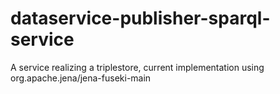 # dataservice-publisher-sparql-service

A service realizing a triplestore, current implementation using org.apache.jena/jena-fuseki-main
